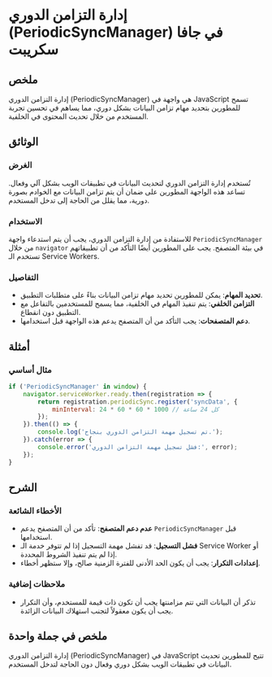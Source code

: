 <!--
Meta Description: # إدارة التزامن الدوري (PeriodicSyncManager) في جافا سكريبت ## ملخص إدارة التزامن الدوري (PeriodicSyncManager) هي واجهة في JavaScript تسمح للمطورين بت...
Meta Keywords: التزامن, الدوري, البيانات, periodicsyncmanager, يجب
-->

# إدارة التزامن الدوري (PeriodicSyncManager) في جافا سكريبت

## ملخص
إدارة التزامن الدوري (PeriodicSyncManager) هي واجهة في JavaScript تسمح للمطورين بتحديد مهام تزامن البيانات بشكل دوري، مما يساهم في تحسين تجربة المستخدم من خلال تحديث المحتوى في الخلفية.

## الوثائق
### الغرض
تُستخدم إدارة التزامن الدوري لتحديث البيانات في تطبيقات الويب بشكل آلي وفعال. تساعد هذه الواجهة المطورين على ضمان أن يتم تزامن البيانات مع الخوادم بصورة دورية، مما يقلل من الحاجة إلى تدخل المستخدم.

### الاستخدام
للاستفادة من إدارة التزامن الدوري، يجب أن يتم استدعاء واجهة `PeriodicSyncManager` من خلال `navigator` في بيئة المتصفح. يجب على المطورين أيضًا التأكد من أن تطبيقاتهم تستخدم الـ Service Workers.

### التفاصيل
- **تحديد المهام**: يمكن للمطورين تحديد مهام تزامن البيانات بناءً على متطلبات التطبيق.
- **التزامن الخلفي**: يتم تنفيذ المهام في الخلفية، مما يسمح للمستخدمين بالتفاعل مع التطبيق دون انقطاع.
- **دعم المتصفحات**: يجب التأكد من أن المتصفح يدعم هذه الواجهة قبل استخدامها.

## أمثلة
### مثال أساسي
```javascript
if ('PeriodicSyncManager' in window) {
    navigator.serviceWorker.ready.then(registration => {
        return registration.periodicSync.register('syncData', {
            minInterval: 24 * 60 * 60 * 1000 // كل 24 ساعة
        });
    }).then(() => {
        console.log('تم تسجيل مهمة التزامن الدوري بنجاح.');
    }).catch(error => {
        console.error('فشل تسجيل مهمة التزامن الدوري:', error);
    });
}
```

## الشرح
### الأخطاء الشائعة
- **عدم دعم المتصفح**: تأكد من أن المتصفح يدعم `PeriodicSyncManager` قبل استخدامها.
- **فشل التسجيل**: قد تفشل مهمة التسجيل إذا لم تتوفر خدمة الـ Service Worker أو إذا لم يتم تنفيذ الشروط المحددة.
- **إعدادات التكرار**: يجب أن يكون الحد الأدنى للفترة الزمنية صالح، وإلا ستظهر أخطاء.

### ملاحظات إضافية
- تذكر أن البيانات التي تتم مزامنتها يجب أن تكون ذات قيمة للمستخدم، وأن التكرار يجب أن يكون معقولاً لتجنب استهلاك البيانات الزائدة.

## ملخص في جملة واحدة
إدارة التزامن الدوري (PeriodicSyncManager) في JavaScript تتيح للمطورين تحديث البيانات في تطبيقات الويب بشكل دوري وفعال دون الحاجة لتدخل المستخدم.